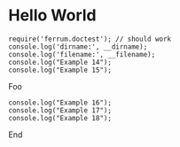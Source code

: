 # Hello World

```bang
require('ferrum.doctest'); // should work
console.log('dirname:', __dirname);
console.log('filename:', __filename);
console.log("Example 14");
console.log("Example 15");
```

Foo

    console.log("Example 16");
    console.log("Example 17");
    console.log("Example 18");

End
